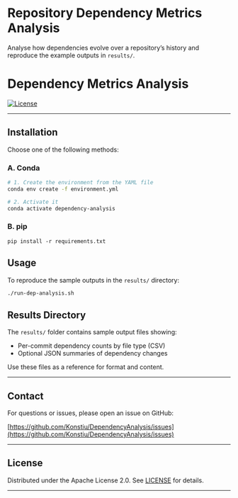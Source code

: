 # Repository Dependency Metrics Analysis

Analyse how dependencies evolve over a repository’s history and reproduce the example outputs in `results/`.

# Dependency Metrics Analysis

[![License](https://img.shields.io/badge/License-Apache%202.0-blue.svg)](LICENSE)


---

## Installation

Choose one of the following methods:

### A. Conda

```bash
# 1. Create the environment from the YAML file
conda env create -f environment.yml

# 2. Activate it
conda activate dependency-analysis
```

### B. pip

````
pip install -r requirements.txt
````

## Usage

To reproduce the sample outputs in the `results/` directory:

````bash
./run-dep-analysis.sh
````


## Results Directory

The `results/` folder contains sample output files showing:

* Per-commit dependency counts by file type (CSV)
* Optional JSON summaries of dependency changes

Use these files as a reference for format and content.


---


## Contact

For questions or issues, please open an issue on GitHub:

[https://github.com/Konstiu/DependencyAnalysis/issues](https://github.com/Konstiu/DependencyAnalysis/issues)



---

## License

Distributed under the Apache License 2.0. See [LICENSE](LICENSE) for details.

---

<!---
[/-asdfdasffasdfdsdaff 
adsffsad 
/]
---




## Table of Contents

- [1. Setup](./Dependency_analysis_notebook.ipynb#1-setup)
  - [1.1 Imports](./Dependency_analysis_notebook.ipynb#11-imports)
  - [1.2 Global Variables](./Dependency_analysis_notebook.ipynb#12-global-variables)
- [2. Function Definitions](./Dependency_analysis_notebook.ipynb#2-function-definitions)
  - [2.1 Compute Metrics per Commit](./Dependency_analysis_notebook.ipynb#21-compute-metrics-per-commit)
  - [2.2 Process Commits (POM, Gradle, Py/JS)](./Dependency_analysis_notebook.ipynb#22-process-commits-pom-gradle-pyjs)
  - [2.3 Save Merged Data](./Dependency_analysis_notebook.ipynb#23-save-merged-data)
  - [2.4 Find Files](./Dependency_analysis_notebook.ipynb#24-find-files)
  - [2.5 Commit History Helpers](./Dependency_analysis_notebook.ipynb#25-commit-history-helpers)
  - [2.6 Parse POM XML](./Dependency_analysis_notebook.ipynb#26-parse-pom-xml)
  - [2.7 Load File at Commit](./Dependency_analysis_notebook.ipynb#27-load-file-at-commit)
  - [2.8 Python/JS Parsing Helpers](./Dependency_analysis_notebook.ipynb#28-pythonjs-parsing-helpers)
  - [2.9 Gradle Parsing Helpers](./Dependency_analysis_notebook.ipynb#29-gradle-parsing-helpers)
  - [2.10 Merge & Clean Results](./Dependency_analysis_notebook.ipynb#210-merge-clean-results)
- [3. Execution Workflow](./Dependency_analysis_notebook.ipynb#3-execution-workflow)
  - [3.1 Initialize & Clone](./Dependency_analysis_notebook.ipynb#31-initialize-clone)
  - [3.2 Discover Files](./Dependency_analysis_notebook.ipynb#32-discover-files)
  - [3.3 List Commits](./Dependency_analysis_notebook.ipynb#33-list-commits)
  - [3.4 Parse Java-POM](./Dependency_analysis_notebook.ipynb#34-parse-java-pom)
  - [3.5 Parse Python & JS](./Dependency_analysis_notebook.ipynb#35-parse-python-js)
  - [3.6 Parse Java-Gradle](./Dependency_analysis_notebook.ipynb#36-parse-java-gradle)
  - [3.7 Merge & Save](./Dependency_analysis_notebook.ipynb#37-merge-save)
- [4. Results & Calculated Metrics](./Dependency_analysis_notebook.ipynb#4-results-calculated-metrics)

--->
